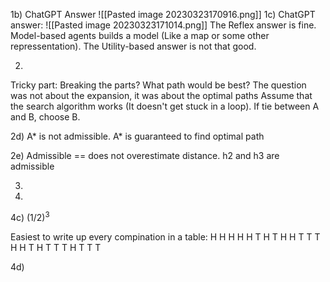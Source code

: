 1b)
ChatGPT Answer
![[Pasted image 20230323170916.png]]
1c)
ChatGPT answer:
![[Pasted image 20230323171014.png]]
The Reflex answer is fine.
Model-based agents builds a model (Like a map or some other repressentation).
The Utility-based answer is not that good.


2)
Tricky part: 
	Breaking the parts?
	What path would be best?
		The question was not about the expansion, it was about the optimal paths
Assume that the search algorithm works (It doesn't get stuck in a loop).
If tie between A and B, choose B.

2d)
A* is not admissible.
A* is guaranteed to find optimal path

2e)
Admissible == does not overestimate distance. h2 and h3 are admissible



3)



4)

4c)
$(1/2)^3$

Easiest to write up every compination in a table:
	H H H
	H H T
	H T H
	H T T
	T H H
	T H T
	T T H
	T T T


4d)
